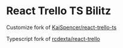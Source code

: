 # React Trello TS Bilitz

Customize fork of [KaiSpencer/react-trello-ts](https://github.com/KaiSpencer/react-trello-ts)

Typescript fork of [rcdexta/react-trello](https://github.com/rcdexta/react-trello)
